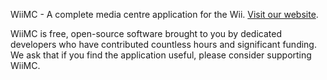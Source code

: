 WiiMC - A complete media centre application for the Wii. <a href='http://www.wiimc.org'>Visit our website</a>.

WiiMC is free, open-source software brought to you by dedicated developers who have contributed countless hours and significant funding. We ask that if you find the application useful, please consider supporting WiiMC.
<a href='https://www.paypal.com/cgi-bin/webscr?cmd=_s-xclick&hosted_button_id=5077439'><img src='http://www.paypal.com/en_US/i/btn/btn_donate_LG.gif' alt='' /></a>
